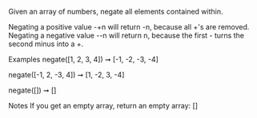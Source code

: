 Given an array of numbers, negate all elements contained within.

Negating a positive value -+n will return -n, because all +'s are removed.
Negating a negative value --n will return n, because the first - turns the second minus into a +.

Examples
negate([1, 2, 3, 4]) ➞ [-1, -2, -3, -4]

negate([-1, 2, -3, 4]) ➞ [1, -2, 3, -4]

negate([]) ➞ []

Notes
If you get an empty array, return an empty array: []